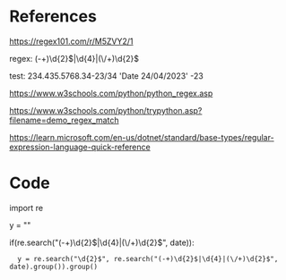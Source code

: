 # References
https://regex101.com/r/M5ZVY2/1

regex:
(-+)\d{2}$|\d{4}|(\/+)\d{2}$

test:
234.435.5768.34-23/34
'Date 24/04/2023'
-23

https://www.w3schools.com/python/python_regex.asp

https://www.w3schools.com/python/trypython.asp?filename=demo_regex_match

https://learn.microsoft.com/en-us/dotnet/standard/base-types/regular-expression-language-quick-reference

# Code

import re

y = ""

if(re.search("(-+)\d{2}$|\d{4}|(\/+)\d{2}$", date)): 

      y = re.search("\d{2}$", re.search("(-+)\d{2}$|\d{4}|(\/+)\d{2}$", date).group()).group()



